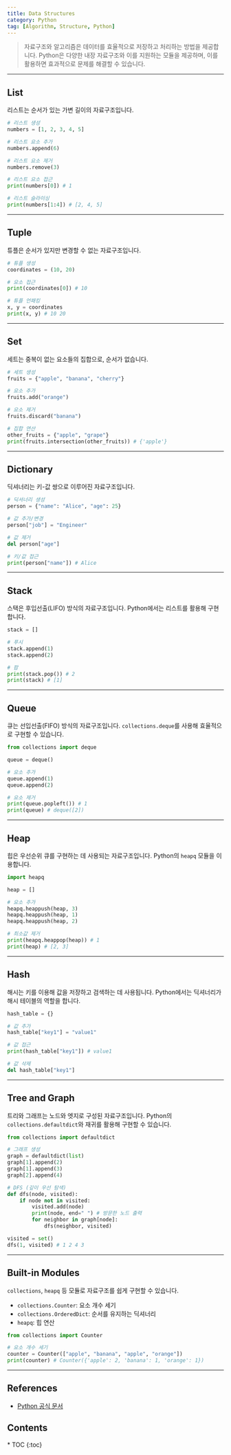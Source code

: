 ```yaml
---
title: Data Structures
category: Python
tag: [Algorithm, Structure, Python]
---
```


> 자료구조와 알고리즘은 데이터를 효율적으로 저장하고 처리하는 방법을 제공합니다. 
Python은 다양한 내장 자료구조와 이를 지원하는 모듈을 제공하며, 이를 활용하면 효과적으로 문제를 해결할 수 있습니다. 

---

## List  
리스트는 순서가 있는 가변 길이의 자료구조입니다.

```python
# 리스트 생성
numbers = [1, 2, 3, 4, 5]

# 리스트 요소 추가
numbers.append(6)

# 리스트 요소 제거
numbers.remove(3)

# 리스트 요소 접근
print(numbers[0]) # 1

# 리스트 슬라이싱
print(numbers[1:4]) # [2, 4, 5]
```

---

## Tuple  
튜플은 순서가 있지만 변경할 수 없는 자료구조입니다.

```python
# 튜플 생성
coordinates = (10, 20)

# 요소 접근
print(coordinates[0]) # 10

# 튜플 언패킹
x, y = coordinates
print(x, y) # 10 20
```

---

## Set  
세트는 중복이 없는 요소들의 집합으로, 순서가 없습니다.

```python
# 세트 생성
fruits = {"apple", "banana", "cherry"}

# 요소 추가
fruits.add("orange")

# 요소 제거
fruits.discard("banana")

# 집합 연산
other_fruits = {"apple", "grape"}
print(fruits.intersection(other_fruits)) # {'apple'}
```

---

## Dictionary  
딕셔너리는 키-값 쌍으로 이루어진 자료구조입니다.

```python
# 딕셔너리 생성
person = {"name": "Alice", "age": 25}

# 값 추가/변경
person["job"] = "Engineer"

# 값 제거
del person["age"]

# 키/값 접근
print(person["name"]) # Alice
```

---

## Stack  
스택은 후입선출(LIFO) 방식의 자료구조입니다. Python에서는 리스트를 활용해 구현합니다.

```python
stack = []

# 푸시
stack.append(1)
stack.append(2)

# 팝
print(stack.pop()) # 2
print(stack) # [1]
```

---

## Queue  
큐는 선입선출(FIFO) 방식의 자료구조입니다. `collections.deque`를 사용해 효율적으로 구현할 수 있습니다.

```python
from collections import deque

queue = deque()

# 요소 추가
queue.append(1)
queue.append(2)

# 요소 제거
print(queue.popleft()) # 1
print(queue) # deque([2])
```

---

## Heap  
힙은 우선순위 큐를 구현하는 데 사용되는 자료구조입니다. Python의 `heapq` 모듈을 이용합니다.

```python
import heapq

heap = []

# 요소 추가
heapq.heappush(heap, 3)
heapq.heappush(heap, 1)
heapq.heappush(heap, 2)

# 최소값 제거
print(heapq.heappop(heap)) # 1
print(heap) # [2, 3]
```

---

## Hash  
해시는 키를 이용해 값을 저장하고 검색하는 데 사용됩니다. Python에서는 딕셔너리가 해시 테이블의 역할을 합니다.

```python
hash_table = {}

# 값 추가
hash_table["key1"] = "value1"

# 값 접근
print(hash_table["key1"]) # value1

# 값 삭제
del hash_table["key1"]
```

---

## Tree and Graph  
트리와 그래프는 노드와 엣지로 구성된 자료구조입니다. Python의 `collections.defaultdict`와 재귀를 활용해 구현할 수 있습니다.

```python
from collections import defaultdict

# 그래프 생성
graph = defaultdict(list)
graph[1].append(2)
graph[1].append(3)
graph[2].append(4)

# DFS (깊이 우선 탐색)
def dfs(node, visited):
    if node not in visited:
        visited.add(node)
        print(node, end=" ") # 방문한 노드 출력
        for neighbor in graph[node]:
            dfs(neighbor, visited)

visited = set()
dfs(1, visited) # 1 2 4 3
```

---

## Built-in Modules  
`collections`, `heapq` 등 모듈로 자료구조를 쉽게 구현할 수 있습니다.

- `collections.Counter`: 요소 개수 세기
- `collections.OrderedDict`: 순서를 유지하는 딕셔너리
- `heapq`: 힙 연산

```python
from collections import Counter

# 요소 개수 세기
counter = Counter(["apple", "banana", "apple", "orange"])
print(counter) # Counter({'apple': 2, 'banana': 1, 'orange': 1})
```

---

## References
- [Python 공식 문서](https://docs.python.org/3/)

<nav class="post-toc" markdown="1">
  <h2>Contents</h2>
* TOC
{:toc}
</nav>
